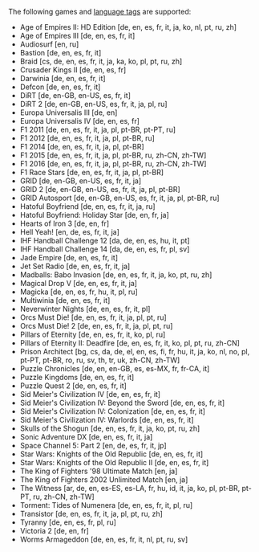 The following games and [language tags](https://en.wikipedia.org/wiki/IETF_language_tag) are supported:

* Age of Empires II: HD Edition \[de, en, es, fr, it, ja, ko, nl, pt, ru, zh\]
* Age of Empires III \[de, en, es, fr, it\]
* Audiosurf \[en, ru\]
* Bastion \[de, en, es, fr, it\]
* Braid \[cs, de, en, es, fr, it, ja, ka, ko, pl, pt, ru, zh\]
* Crusader Kings II \[de, en, es, fr\]
* Darwinia \[de, en, es, fr, it\]
* Defcon \[de, en, es, fr, it\]
* DiRT \[de, en-GB, en-US, es, fr, it\]
* DiRT 2 \[de, en-GB, en-US, es, fr, it, ja, pl, ru\]
* Europa Universalis III \[de, en\]
* Europa Universalis IV \[de, en, es, fr\]
* F1 2011 \[de, en, es, fr, it, ja, pl, pt-BR, pt-PT, ru\]
* F1 2012 \[de, en, es, fr, it, ja, pl, pt-BR, ru\]
* F1 2014 \[de, en, es, fr, it, ja, pl, pt-BR\]
* F1 2015 \[de, en, es, fr, it, ja, pl, pt-BR, ru, zh-CN, zh-TW\]
* F1 2016 \[de, en, es, fr, it, ja, pl, pt-BR, ru, zh-CN, zh-TW\]
* F1 Race Stars \[de, en, es, fr, it, ja, pl, pt-BR\]
* GRID \[de, en-GB, en-US, es, fr, it, ja\]
* GRID 2 \[de, en-GB, en-US, es, fr, it, ja, pl, pt-BR\]
* GRID Autosport \[de, en-GB, en-US, es, fr, it, ja, pl, pt-BR, ru\]
* Hatoful Boyfriend \[de, en, es, fr, it, ja, ru\]
* Hatoful Boyfriend: Holiday Star \[de, en, fr, ja\]
* Hearts of Iron 3 \[de, en, fr\]
* Hell Yeah! \[en, de, es, fr, it, ja\]
* IHF Handball Challenge 12 \[da, de, en, es, hu, it, pt\]
* IHF Handball Challenge 14 \[da, de, en, es, fr, pl, sv\]
* Jade Empire \[de, en, es, fr, it\]
* Jet Set Radio \[de, en, es, fr, it, ja\]
* Madballs: Babo Invasion \[de, en, es, fr, it, ja, ko, pt, ru, zh\]
* Magical Drop V \[de, en, es, fr, it, ja\]
* Magicka \[de, en, es, fr, hu, it, pl, ru\]
* Multiwinia \[de, en, es, fr, it\]
* Neverwinter Nights \[de, en, es, fr, it, pl\]
* Orcs Must Die! \[de, en, es, fr, it, ja, pl, pt, ru\]
* Orcs Must Die! 2 \[de, en, es, fr, it, ja, pl, pt, ru\]
* Pillars of Eternity \[de, en, es, fr, it, ko, pl, ru\]
* Pillars of Eternity II: Deadfire \[de, en, es, fr, it, ko, pl, pt, ru, zh-CN\]
* Prison Architect \[bg, cs, da, de, el, en, es, fi, fr, hu, it, ja, ko, nl, no, pl, pt-PT, pt-BR, ro, ru, sv, th, tr, uk, zh-CN, zh-TW\]
* Puzzle Chronicles \[de, en, en-GB, es, es-MX, fr, fr-CA, it\]
* Puzzle Kingdoms \[de, en, es, fr, it\]
* Puzzle Quest 2 \[de, en, es, fr, it\]
* Sid Meier's Civilization IV \[de, en, es, fr, it\]
* Sid Meier's Civilization IV: Beyond the Sword \[de, en, es, fr, it\]
* Sid Meier's Civilization IV: Colonization \[de, en, es, fr, it\]
* Sid Meier's Civilization IV: Warlords \[de, en, es, fr, it\]
* Skulls of the Shogun \[de, en, es, fr, it, ja, ko, pt, ru, zh\]
* Sonic Adventure DX \[de, en, es, fr, it, ja\]
* Space Channel 5: Part 2 \[en, de, es, fr, it, jp\]
* Star Wars: Knights of the Old Republic \[de, en, es, fr, it\]
* Star Wars: Knights of the Old Republic II \[de, en, es, fr, it\]
* The King of Fighters '98 Ultimate Match \[en, ja\]
* The King of Fighters 2002 Unlimited Match \[en, ja\]
* The Witness \[ar, de, en, es-ES, es-LA, fr, hu, id, it, ja, ko, pl, pt-BR, pt-PT, ru, zh-CN, zh-TW\]
* Torment: Tides of Numenera \[de, en, es, fr, it, pl, ru\]
* Transistor \[de, en, es, fr, it, ja, pl, pt, ru, zh\]
* Tyranny \[de, en, es, fr, pl, ru\]
* Victoria 2 \[de, en, fr\]
* Worms Armageddon \[de, en, es, fr, it, nl, pt, ru, sv\]
